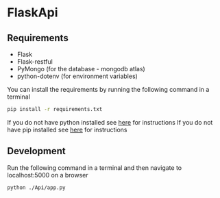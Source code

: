 # FlaskApi

## Requirements

* Flask
* Flask-restful 
* PyMongo       (for the database - mongodb atlas)
* python-dotenv (for environment variables)

You can install the requirements by running the following command in a terminal
``` bash
pip install -r requirements.txt
```
If you do not have python installed see [here](https://realpython.com/installing-python/) for instructions
If you do not have pip installed see [here](https://pip.pypa.io/en/stable/installation/) for instructions

## Development

Run the following command in a terminal and then navigate to localhost:5000 on a browser
``` bash
python ./Api/app.py
```
